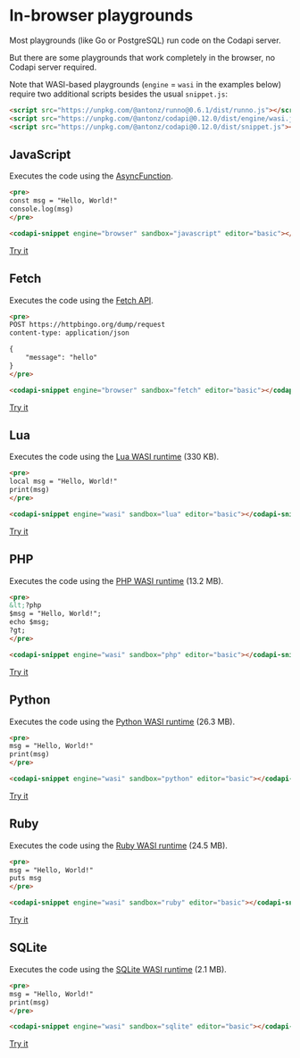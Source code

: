 # In-browser playgrounds

Most playgrounds (like Go or PostgreSQL) run code on the Codapi server.

But there are some playgrounds that work completely in the browser, no Codapi server required.

Note that WASI-based playgrounds (`engine` = `wasi` in the examples below) require two additional scripts besides the usual `snippet.js`:

```html
<script src="https://unpkg.com/@antonz/runno@0.6.1/dist/runno.js"></script>
<script src="https://unpkg.com/@antonz/codapi@0.12.0/dist/engine/wasi.js"></script>
<script src="https://unpkg.com/@antonz/codapi@0.12.0/dist/snippet.js"></script>
```

## JavaScript

Executes the code using the [AsyncFunction](https://developer.mozilla.org/en-US/docs/Web/JavaScript/Reference/Global_Objects/AsyncFunction).

```html
<pre>
const msg = "Hello, World!"
console.log(msg)
</pre>

<codapi-snippet engine="browser" sandbox="javascript" editor="basic"></codapi-snippet>
```

[Try it](https://codapi.org/javascript/)

## Fetch

Executes the code using the [Fetch API](https://developer.mozilla.org/en-US/docs/Web/API/Fetch_API).

```html
<pre>
POST https://httpbingo.org/dump/request
content-type: application/json

{
    "message": "hello"
}
</pre>

<codapi-snippet engine="browser" sandbox="fetch" editor="basic"></codapi-snippet>
```

[Try it](https://codapi.org/fetch/)

## Lua

Executes the code using the [Lua WASI runtime](https://github.com/nalgeon/lua-wasi) (330 KB).

```html
<pre>
local msg = "Hello, World!"
print(msg)
</pre>

<codapi-snippet engine="wasi" sandbox="lua" editor="basic"></codapi-snippet>
```

[Try it](https://codapi.org/lua-wasi/)

## PHP

Executes the code using the [PHP WASI runtime](https://github.com/nalgeon/php-wasi) (13.2 MB).

```html
<pre>
&lt;?php
$msg = "Hello, World!";
echo $msg;
?gt;
</pre>

<codapi-snippet engine="wasi" sandbox="php" editor="basic"></codapi-snippet>
```

[Try it](https://codapi.org/php-wasi/)

## Python

Executes the code using the [Python WASI runtime](https://github.com/nalgeon/python-wasi) (26.3 MB).

```html
<pre>
msg = "Hello, World!"
print(msg)
</pre>

<codapi-snippet engine="wasi" sandbox="python" editor="basic"></codapi-snippet>
```

[Try it](https://codapi.org/python-wasi/)

## Ruby

Executes the code using the [Ruby WASI runtime](https://github.com/nalgeon/ruby-wasi) (24.5 MB).

```html
<pre>
msg = "Hello, World!"
puts msg
</pre>

<codapi-snippet engine="wasi" sandbox="ruby" editor="basic"></codapi-snippet>
```

[Try it](https://codapi.org/ruby-wasi/)

## SQLite

Executes the code using the [SQLite WASI runtime](https://github.com/nalgeon/sqlite-wasi) (2.1 MB).

```html
<pre>
msg = "Hello, World!"
print(msg)
</pre>

<codapi-snippet engine="wasi" sandbox="sqlite" editor="basic"></codapi-snippet>
```

[Try it](https://codapi.org/sqlite-wasi/)
